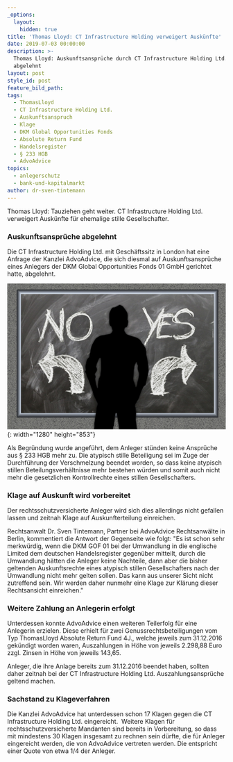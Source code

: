 ```yaml
---
_options:
  layout:
    hidden: true
title: 'Thomas Lloyd: CT Infrastructure Holding verweigert Auskünfte'
date: 2019-07-03 00:00:00
description: >-
  Thomas Lloyd: Auskunftsansprüche durch CT Infrastructure Holding Ltd.
  abgelehnt
layout: post
style_id: post
feature_bild_path:
tags:
  - ThomasLloyd
  - CT Infrastructure Holding Ltd.
  - Auskunftsanspruch
  - Klage
  - DKM Global Opportunities Fonds
  - Absolute Return Fund
  - Handelsregister
  - § 233 HGB
  - AdvoAdvice
topics:
  - anlegerschutz
  - bank-und-kapitalmarkt
author: dr-sven-tintemann
---
```


Thomas Lloyd: Tauziehen geht weiter. CT Infrastructure Holding Ltd. verweigert Ausk&uuml;nfte f&uuml;r ehemalige stille Gesellschafter.

### Auskunftsanspr&uuml;che abgelehnt

Die CT Infrastructure Holding Ltd. mit Gesch&auml;ftssitz in London hat eine Anfrage der Kanzlei AdvoAdvice, die sich diesmal auf Auskunftsanspr&uuml;che eines Anlegers der DKM Global Opportunities Fonds 01 GmbH gerichtet hatte, abgelehnt.

![Entscheidung - Bild Pixabay](/uploads/board-2084774-1280.jpg "Auskunftsansprüche von Anlegern abgelehnt"){: width="1280" height="853"}

Als Begr&uuml;ndung wurde angef&uuml;hrt, dem Anleger st&uuml;nden keine Anspr&uuml;che aus &sect; 233 HGB mehr zu. Die atypisch stille Beteiligung sei im Zuge der Durchf&uuml;hrung der Verschmelzung beendet worden, so dass keine atypisch stillen Beteilungsverh&auml;ltnisse mehr bestehen w&uuml;rden und somit auch nicht mehr die gesetzlichen Kontrollrechte eines stillen Gesellschafters.&nbsp;

### Klage auf Auskunft wird vorbereitet

Der rechtsschutzversicherte Anleger wird sich dies allerdings nicht gefallen lassen und zeitnah Klage auf Auskunfterteilung einreichen.

Rechtsanwalt Dr. Sven Tintemann, Partner bei AdvoAdvice Rechtsanw&auml;lte in Berlin, kommentiert die Antwort der Gegenseite wie folgt: "Es ist schon sehr merkw&uuml;rdig, wenn die DKM GOF 01 bei der Umwandlung in die englische Limited dem deutschen Handelsregister gegen&uuml;ber mitteilt, durch die Umwandlung h&auml;tten die Anleger keine Nachteile, dann aber die bisher geltenden Auskunftsrechte eines atypisch stillen Gesellschafters nach der Umwandlung nicht mehr gelten sollen. Das kann aus unserer Sicht nicht zutreffend sein. Wir werden daher nunmehr eine Klage zur Kl&auml;rung dieser Rechtsansicht einreichen."

### Weitere Zahlung an Anlegerin erfolgt

Unterdessen konnte AdvoAdvice einen weiteren Teilerfolg f&uuml;r eine Anlegerin erzielen. Diese erhielt f&uuml;r zwei Genussrechtsbeteiligungen vom Typ ThomasLloyd Absolute Return Fund 4J., welche jeweils zum 31.12.2016 gek&uuml;ndigt worden waren, Auszahlungen in Höhe von jeweils 2.298,88 Euro zzgl. Zinsen in Höhe von jeweils 143,65.

Anleger, die ihre Anlage bereits zum 31.12.2016 beendet haben, sollten daher zeitnah bei der CT Infrastructure Holding Ltd. Auszahlungsanspr&uuml;che geltend machen.

### Sachstand zu Klageverfahren

Die Kanzlei AdvoAdvice hat unterdessen schon 17 Klagen gegen die CT Infrastructure Holding Ltd. eingereicht.&nbsp; Weitere Klagen f&uuml;r rechtsschutzversicherte Mandanten sind bereits in Vorbereitung, so dass mit mindestens 30 Klagen insgesamt zu rechnen sein d&uuml;rfte, die f&uuml;r Anleger eingereicht werden, die von AdvoAdvice vertreten werden. Die entspricht einer Quote von etwa 1/4 der Anleger.

&nbsp;

&nbsp;
